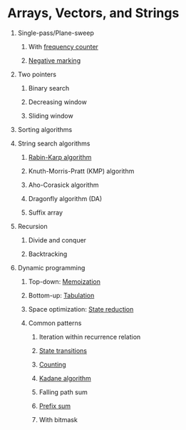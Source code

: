 # Arrays, Vectors, and Strings

1. Single-pass/Plane-sweep
   
   1. With [frequency counter](src/frequency_counter.cpp)

   2. [Negative marking](src/negative_marking.cpp)

2. Two pointers

   1. Binary search

   2. Decreasing window

   3. Sliding window

3. Sorting algorithms

4. String search algorithms

   1. [Rabin-Karp algorithm](src/rabin_karp.cpp)

   2. Knuth-Morris-Pratt (KMP) algorithm

   3. Aho-Corasick algorithm

   4. Dragonfly algorithm (DA)

   5. Suffix array

5. Recursion

   1. Divide and conquer

   2. Backtracking

6. Dynamic programming

   1. Top-down: [Memoization](src/dp_memoization.cpp)

   2. Bottom-up: [Tabulation](src/dp_tabulation.cpp)

   3. Space optimization: [State reduction](src/dp_state_reduction.cpp)

   4. Common patterns

      1. Iteration within recurrence relation

      2. [State transitions](src/state_transition.cpp)

      3. [Counting](src/counting.cpp)

      4. [Kadane algorithm](src/kadane_algo.cpp)

      5. Falling path sum

      6. [Prefix sum](src/prefix_sum.cpp)

      7. With bitmask

